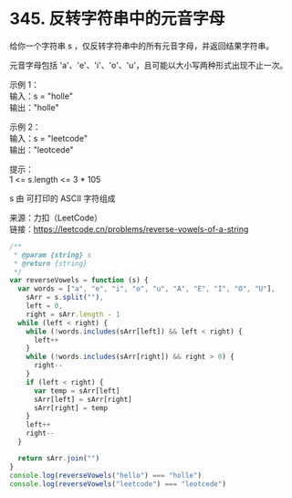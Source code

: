 # 345. 反转字符串中的元音字母

给你一个字符串 s ，仅反转字符串中的所有元音字母，并返回结果字符串。

元音字母包括 'a'、'e'、'i'、'o'、'u'，且可能以大小写两种形式出现不止一次。

示例 1：  
输入：s = "holle"  
输出："holle"

示例 2：  
输入：s = "leetcode"  
输出："leotcede"

提示：  
1 <= s.length <= 3 \* 105

s 由 可打印的 ASCII 字符组成

来源：力扣（LeetCode）  
链接：https://leetcode.cn/problems/reverse-vowels-of-a-string

```javascript
/**
 * @param {string} s
 * @return {string}
 */
var reverseVowels = function (s) {
  var words = ["a", "e", "i", "o", "u", "A", "E", "I", "O", "U"],
    sArr = s.split(""),
    left = 0,
    right = sArr.length - 1
  while (left < right) {
    while (!words.includes(sArr[left]) && left < right) {
      left++
    }
    while (!words.includes(sArr[right]) && right > 0) {
      right--
    }
    if (left < right) {
      var temp = sArr[left]
      sArr[left] = sArr[right]
      sArr[right] = temp
    }
    left++
    right--
  }

  return sArr.join("")
}
console.log(reverseVowels("hello") === "holle")
console.log(reverseVowels("leetcode") === "leotcede")
```
